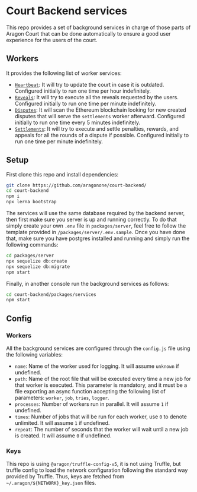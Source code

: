 # Court Backend services

This repo provides a set of background services in charge of those parts of Aragon Court that can be done automatically to ensure a good user experience for the users of the court.

## Workers

It provides the following list of worker services:
- [`Heartbeat`](./src/workers/heartbeat.js): It will try to update the court in case it is outdated. Configured initially to run one time per hour indefinitely.
- [`Reveals`](./src/workers/reveal.js): It will try to execute all the reveals requested by the users. Configured initially to run one time per minute indefinitely.
- [`Disputes`](./src/workers/disputes.js): It will scan the Ethereum blockchain looking for new created disputes that will serve the `settlements` worker afterward. Configured initially to run one time every 5 minutes indefinitely.
- [`Settlements`](./src/workers/settlements.js): It will try to execute and settle penalties, rewards, and appeals for all the rounds of a dispute if possible. Configured initially to run one time per minute indefinitely.

## Setup

First clone this repo and install dependencies:

````bash
git clone https://github.com/aragonone/court-backend/
cd court-backend
npm i
npx lerna bootstrap
````

The services will use the same database required by the backend server, then first make sure you server is up and running correctly. 
To do that simply create your own `.env` file in `packages/server`, feel free to follow the template provided in `/packages/server/.env.sample`.
Once you have done that, make sure you have postgres installed and running and simply run the following commands:

```bash
cd packages/server
npx sequelize db:create
npx sequelize db:migrate
npm start
```

Finally, in another console run the background services as follows:

```bash
cd court-backend/packages/services
npm start
```

## Config

### Workers

All the background services are configured through the `config.js` file using the following variables:
- `name`: Name of the worker used for logging. It will assume `unknown` if undefined.
- `path`: Name of the root file that will be executed every time a new job for that worker is executed. This parameter is mandatory, and it must be a file exporting an async function accepting the following list of parameters: `worker`, `job`, `tries`, `logger`.
- `processes`: Number of workers run in parallel. It will assume `1` if undefined.
- `times`: Number of jobs that will be run for each worker, use `0` to denote unlimited. It will assume `1` if undefined.
- `repeat`: The number of seconds that the worker will wait until a new job is created. It will assume `0` if undefined.

### Keys

This repo is using `@aragon/truffle-config-v5`, it is not using Truffle, but truffle config to load the network configuration following the standard way provided by Truffle.
Thus, keys are fetched from `~/.aragon/${NETWORK}_key.json` files.
